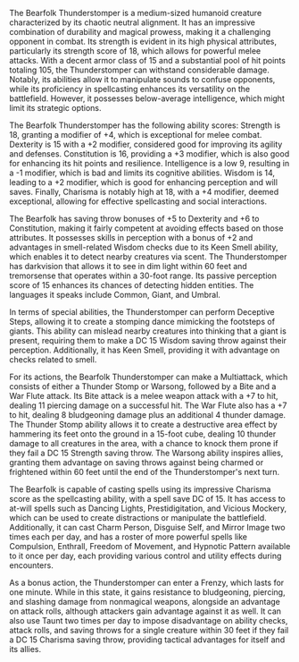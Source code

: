The Bearfolk Thunderstomper is a medium-sized humanoid creature characterized by its chaotic neutral alignment. It has an impressive combination of durability and magical prowess, making it a challenging opponent in combat. Its strength is evident in its high physical attributes, particularly its strength score of 18, which allows for powerful melee attacks. With a decent armor class of 15 and a substantial pool of hit points totaling 105, the Thunderstomper can withstand considerable damage. Notably, its abilities allow it to manipulate sounds to confuse opponents, while its proficiency in spellcasting enhances its versatility on the battlefield. However, it possesses below-average intelligence, which might limit its strategic options.

The Bearfolk Thunderstomper has the following ability scores: Strength is 18, granting a modifier of +4, which is exceptional for melee combat. Dexterity is 15 with a +2 modifier, considered good for improving its agility and defenses. Constitution is 16, providing a +3 modifier, which is also good for enhancing its hit points and resilience. Intelligence is a low 9, resulting in a -1 modifier, which is bad and limits its cognitive abilities. Wisdom is 14, leading to a +2 modifier, which is good for enhancing perception and will saves. Finally, Charisma is notably high at 18, with a +4 modifier, deemed exceptional, allowing for effective spellcasting and social interactions.

The Bearfolk has saving throw bonuses of +5 to Dexterity and +6 to Constitution, making it fairly competent at avoiding effects based on those attributes. It possesses skills in perception with a bonus of +2 and advantages in smell-related Wisdom checks due to its Keen Smell ability, which enables it to detect nearby creatures via scent. The Thunderstomper has darkvision that allows it to see in dim light within 60 feet and tremorsense that operates within a 30-foot range. Its passive perception score of 15 enhances its chances of detecting hidden entities. The languages it speaks include Common, Giant, and Umbral.

In terms of special abilities, the Thunderstomper can perform Deceptive Steps, allowing it to create a stomping dance mimicking the footsteps of giants. This ability can mislead nearby creatures into thinking that a giant is present, requiring them to make a DC 15 Wisdom saving throw against their perception. Additionally, it has Keen Smell, providing it with advantage on checks related to smell.

For its actions, the Bearfolk Thunderstomper can make a Multiattack, which consists of either a Thunder Stomp or Warsong, followed by a Bite and a War Flute attack. Its Bite attack is a melee weapon attack with a +7 to hit, dealing 11 piercing damage on a successful hit. The War Flute also has a +7 to hit, dealing 8 bludgeoning damage plus an additional 4 thunder damage. The Thunder Stomp ability allows it to create a destructive area effect by hammering its feet onto the ground in a 15-foot cube, dealing 10 thunder damage to all creatures in the area, with a chance to knock them prone if they fail a DC 15 Strength saving throw. The Warsong ability inspires allies, granting them advantage on saving throws against being charmed or frightened within 60 feet until the end of the Thunderstomper's next turn.

The Bearfolk is capable of casting spells using its impressive Charisma score as the spellcasting ability, with a spell save DC of 15. It has access to at-will spells such as Dancing Lights, Prestidigitation, and Vicious Mockery, which can be used to create distractions or manipulate the battlefield. Additionally, it can cast Charm Person, Disguise Self, and Mirror Image two times each per day, and has a roster of more powerful spells like Compulsion, Enthrall, Freedom of Movement, and Hypnotic Pattern available to it once per day, each providing various control and utility effects during encounters.

As a bonus action, the Thunderstomper can enter a Frenzy, which lasts for one minute. While in this state, it gains resistance to bludgeoning, piercing, and slashing damage from nonmagical weapons, alongside an advantage on attack rolls, although attackers gain advantage against it as well. It can also use Taunt two times per day to impose disadvantage on ability checks, attack rolls, and saving throws for a single creature within 30 feet if they fail a DC 15 Charisma saving throw, providing tactical advantages for itself and its allies.